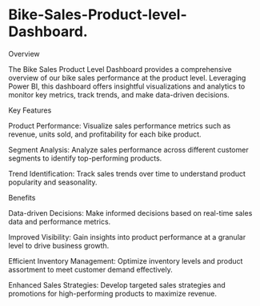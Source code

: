 # Bike-Sales-Product-level-Dashboard.

Overview

The Bike Sales Product Level Dashboard provides a comprehensive overview of our bike sales performance at the product level. Leveraging Power BI, this dashboard offers insightful visualizations and analytics to monitor key metrics, track trends, and make data-driven decisions.

Key Features

Product Performance: Visualize sales performance metrics such as revenue, units sold, and profitability for each bike product.

Segment Analysis: Analyze sales performance across different customer segments to identify top-performing products.

Trend Identification: Track sales trends over time to understand product popularity and seasonality.

Benefits

Data-driven Decisions: Make informed decisions based on real-time sales data and performance metrics.

Improved Visibility: Gain insights into product performance at a granular level to drive business growth.

Efficient Inventory Management: Optimize inventory levels and product assortment to meet customer demand effectively.

Enhanced Sales Strategies: Develop targeted sales strategies and promotions for high-performing products to maximize revenue.
